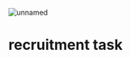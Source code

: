 ![unnamed](https://github.com/user-attachments/assets/17b094b9-c2ae-433a-8f44-78282352eb3a)
<h1>recruitment task</h1>
